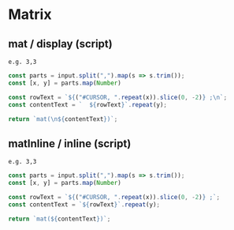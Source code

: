 # Matrix

## mat / display (script)

`e.g. 3,3`

```js
const parts = input.split(",").map(s => s.trim());
const [x, y] = parts.map(Number)

const rowText = `${("#CURSOR, ".repeat(x)).slice(0, -2)} ;\n`;
const contentText = `  ${rowText}`.repeat(y);

return `mat(\n${contentText})`;
```

## matInline / inline (script)

`e.g. 3,3`

```js
const parts = input.split(",").map(s => s.trim());
const [x, y] = parts.map(Number)

const rowText = `${("#CURSOR, ".repeat(x)).slice(0, -2)} ;`;
const contentText = `${rowText}`.repeat(y);

return `mat(${contentText})`;
```
